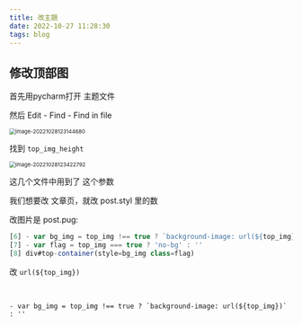 ```yaml
---
title: 改主題
date: 2022-10-27 11:28:30
tags: blog
---
```










## 修改顶部图

首先用pycharm打开 主题文件

然后 Edit - Find - Find in file

<img src="https://gcore.jsdelivr.net/gh/laptype/cloud@main/img/%E6%94%B9%E4%B8%BB%E9%A1%8C/12-54-639-image-20221028123144680-66.png" alt="image-20221028123144680" style="zoom: 67%;" />

找到 `top_img_height`

<img src="https://gcore.jsdelivr.net/gh/laptype/cloud@main/img/%E6%94%B9%E4%B8%BB%E9%A1%8C/12-54-640-image-20221028123422792-bf.png" alt="image-20221028123422792" style="zoom: 67%;" />

这几个文件中用到了 这个参数

我们想要改 文章页，就改 post.styl 里的数



改图片是 post.pug:

```js
[6] - var bg_img = top_img !== true ? `background-image: url(${top_img})` : ''
[7] - var flag = top_img === true ? 'no-bg' : ''
[8] div#top-container(style=bg_img class=flag)
```

改 `url(${top_img})`

​	

```
- var bg_img = top_img !== true ? `background-image: url(${top_img})` : ''
```



